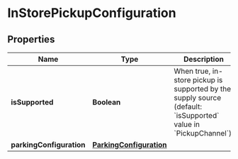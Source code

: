 # InStorePickupConfiguration

## Properties
Name | Type | Description | Notes
------------ | ------------- | ------------- | -------------
**isSupported** | **Boolean** | When true, in-store pickup is supported by the supply source (default: &#x60;isSupported&#x60; value in &#x60;PickupChannel&#x60;). |  [optional]
**parkingConfiguration** | [**ParkingConfiguration**](ParkingConfiguration.md) |  |  [optional]
